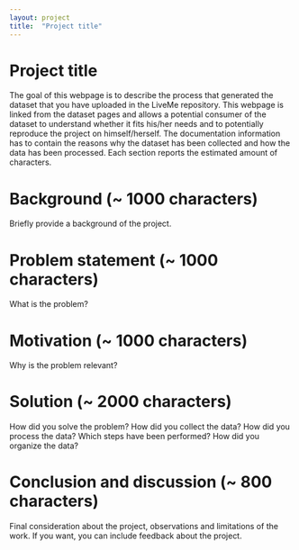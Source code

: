```yaml
---
layout: project
title:  "Project title"
---
```


# Project title

The goal of this webpage is to describe the process that generated the dataset that you have uploaded in the LiveMe repository. This webpage is linked from the dataset pages and allows a potential consumer of the dataset to understand whether it fits his/her needs and to potentially reproduce the project on himself/herself. The documentation information has to contain the reasons why the dataset has been collected and how the data has been processed. Each section reports the estimated amount of characters.

# Background (~ 1000 characters)
Briefly provide a background of the project.

# Problem statement   (~ 1000 characters)
What is the problem?

# Motivation  (~ 1000 characters)
Why is the problem relevant?

# Solution  (~ 2000 characters)
How did you solve the problem? How did you collect the data?
How did you process the data? Which steps have been performed?
How did you organize the data?

# Conclusion and discussion (~ 800 characters)
Final consideration about the project, observations and limitations of the work. If you want, you can include feedback about the project.

